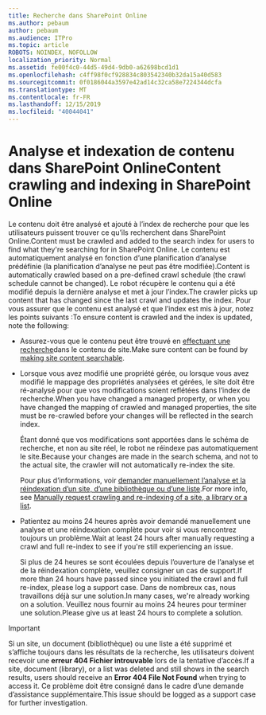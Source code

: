 ```yaml
---
title: Recherche dans SharePoint Online
ms.author: pebaum
author: pebaum
ms.audience: ITPro
ms.topic: article
ROBOTS: NOINDEX, NOFOLLOW
localization_priority: Normal
ms.assetid: fe00f4c0-44d5-49d4-9db0-a62698bcd1d1
ms.openlocfilehash: c4ff98f0cf928834c803542340b32da15a40d583
ms.sourcegitcommit: 0f0186044a3597e42ad14c32ca58e7224344dcfa
ms.translationtype: MT
ms.contentlocale: fr-FR
ms.lasthandoff: 12/15/2019
ms.locfileid: "40044041"
---
```

# <a name="content-crawling-and-indexing-in-sharepoint-online"></a><span data-ttu-id="60c77-102">Analyse et indexation de contenu dans SharePoint Online</span><span class="sxs-lookup"><span data-stu-id="60c77-102">Content crawling and indexing in SharePoint Online</span></span>

<span data-ttu-id="60c77-103">Le contenu doit être analysé et ajouté à l’index de recherche pour que les utilisateurs puissent trouver ce qu’ils recherchent dans SharePoint Online.</span><span class="sxs-lookup"><span data-stu-id="60c77-103">Content must be crawled and added to the search index for users to find what they're searching for in SharePoint Online.</span></span> <span data-ttu-id="60c77-104">Le contenu est automatiquement analysé en fonction d’une planification d’analyse prédéfinie (la planification d’analyse ne peut pas être modifiée).</span><span class="sxs-lookup"><span data-stu-id="60c77-104">Content is automatically crawled based on a pre-defined crawl schedule (the crawl schedule cannot be changed).</span></span> <span data-ttu-id="60c77-105">Le robot récupère le contenu qui a été modifié depuis la dernière analyse et met à jour l’index.</span><span class="sxs-lookup"><span data-stu-id="60c77-105">The crawler picks up content that has changed since the last crawl and updates the index.</span></span> <span data-ttu-id="60c77-106">Pour vous assurer que le contenu est analysé et que l’index est mis à jour, notez les points suivants :</span><span class="sxs-lookup"><span data-stu-id="60c77-106">To ensure content is crawled and the index is updated, note the following:</span></span>

- <span data-ttu-id="60c77-107">Assurez-vous que le contenu peut être trouvé en [effectuant une recherche](https://docs.microsoft.com/sharepoint/make-site-content-searchable)dans le contenu de site.</span><span class="sxs-lookup"><span data-stu-id="60c77-107">Make sure content can be found by [making site content searchable](https://docs.microsoft.com/sharepoint/make-site-content-searchable).</span></span>

- <span data-ttu-id="60c77-108">Lorsque vous avez modifié une propriété gérée, ou lorsque vous avez modifié le mappage des propriétés analysées et gérées, le site doit être ré-analysé pour que vos modifications soient reflétées dans l’index de recherche.</span><span class="sxs-lookup"><span data-stu-id="60c77-108">When you have changed a managed property, or when you have changed the mapping of crawled and managed properties, the site must be re-crawled before your changes will be reflected in the search index.</span></span> 

    <span data-ttu-id="60c77-109">Étant donné que vos modifications sont apportées dans le schéma de recherche, et non au site réel, le robot ne réindexe pas automatiquement le site.</span><span class="sxs-lookup"><span data-stu-id="60c77-109">Because your changes are made in the search schema, and not to the actual site, the crawler will not automatically re-index the site.</span></span> 

    <span data-ttu-id="60c77-110">Pour plus d’informations, voir [demander manuellement l’analyse et la réindexation d’un site, d’une bibliothèque ou d’une liste](https://docs.microsoft.com/sharepoint/crawl-site-conten).</span><span class="sxs-lookup"><span data-stu-id="60c77-110">For more info, see [Manually request crawling and re-indexing of a site, a library or a list](https://docs.microsoft.com/sharepoint/crawl-site-conten).</span></span>

- <span data-ttu-id="60c77-111">Patientez au moins 24 heures après avoir demandé manuellement une analyse et une réindexation complète pour voir si vous rencontrez toujours un problème.</span><span class="sxs-lookup"><span data-stu-id="60c77-111">Wait at least 24 hours after manually requesting a crawl and full re-index to see if you're still experiencing an issue.</span></span> 

    <span data-ttu-id="60c77-112">Si plus de 24 heures se sont écoulées depuis l’ouverture de l’analyse et de la réindexation complète, veuillez consigner un cas de support.</span><span class="sxs-lookup"><span data-stu-id="60c77-112">If more than 24 hours have passed since you initiated the crawl and full re-index, please log a support case.</span></span> <span data-ttu-id="60c77-113">Dans de nombreux cas, nous travaillons déjà sur une solution.</span><span class="sxs-lookup"><span data-stu-id="60c77-113">In many cases, we're already working on a solution.</span></span> <span data-ttu-id="60c77-114">Veuillez nous fournir au moins 24 heures pour terminer une solution.</span><span class="sxs-lookup"><span data-stu-id="60c77-114">Please give us at least 24 hours to complete a solution.</span></span>

> [!IMPORTANT]
> <span data-ttu-id="60c77-115">Si un site, un document (bibliothèque) ou une liste a été supprimé et s’affiche toujours dans les résultats de la recherche, les utilisateurs doivent recevoir une **erreur 404 Fichier introuvable** lors de la tentative d’accès.</span><span class="sxs-lookup"><span data-stu-id="60c77-115">If a site, document (library), or a list was deleted and still shows in the search results, users should receive an **Error 404 File Not Found** when trying to access it.</span></span> <span data-ttu-id="60c77-116">Ce problème doit être consigné dans le cadre d’une demande d’assistance supplémentaire.</span><span class="sxs-lookup"><span data-stu-id="60c77-116">This issue should be logged as a support case for further investigation.</span></span> 



